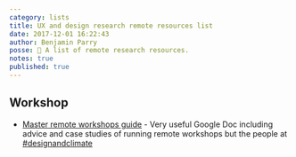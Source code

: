 ```yaml
---
category: lists
title: UX and design research remote resources list
date: 2017-12-01 16:22:43
author: Benjamin Parry
posse: 📝 A list of remote research resources.
notes: true
published: true
---
```


## Workshop

* [Master remote workshops guide](https://docs.google.com/document/d/1zL_pkVKR57KOO4zqXUwUpfKd0MzPOue3-GQ6mUDu_fQ/preview) - Very useful Google Doc including advice and case studies of running remote workshops but the people at [#designandclimate](https://sites.google.com/view/designandclimate/home?authuser=0)
